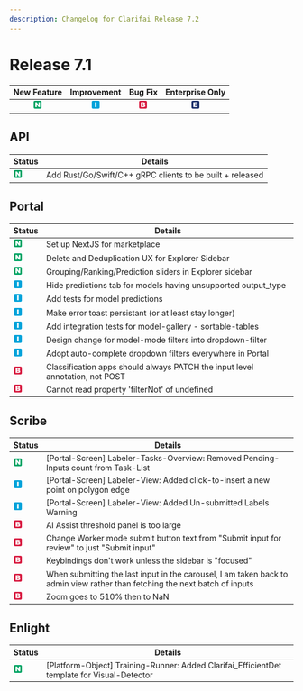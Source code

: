 ```yaml
---
description: Changelog for Clarifai Release 7.2
---
```


# Release 7.1

| New Feature | Improvement | Bug Fix | Enterprise Only |
| :---: | :---: | :---: | :---: |
| ![new-feature](/img/new_feature.jpg) | ![improvement](/img/improvement.jpg) | ![bug](/img/bug.jpg) | ![enterprise](/img/enterprise.jpg) |

## API

|Status     |Details                                                  |
|-----------|---------------------------------------------------------|
| ![new-feature](/img/new_feature.jpg) |Add Rust/Go/Swift/C++ gRPC clients to be built + released|

## Portal

|Status     |Details                                                  |
|-----------|---------------------------------------------------------|
| ![new-feature](/img/new_feature.jpg) |Set up NextJS for marketplace                            |
| ![new-feature](/img/new_feature.jpg) |Delete and Deduplication UX for Explorer Sidebar         |
| ![new-feature](/img/new_feature.jpg) |Grouping/Ranking/Prediction sliders in Explorer sidebar  |
| ![improvement](/img/improvement.jpg) |Hide predictions tab for models having unsupported output_type|
| ![improvement](/img/improvement.jpg) |Add tests for model predictions                          |
| ![improvement](/img/improvement.jpg) |Make error toast persistant (or at least stay longer)    |
| ![improvement](/img/improvement.jpg) |Add integration tests for model-gallery - sortable-tables|
| ![improvement](/img/improvement.jpg) |Design change for model-mode filters into dropdown-filter|
| ![improvement](/img/improvement.jpg) |Adopt auto-complete dropdown filters everywhere in Portal|
| ![bug](/img/bug.jpg) |Classification apps should always PATCH the input level annotation, not POST|
| ![bug](/img/bug.jpg) |Cannot read property 'filterNot' of undefined            |


## Scribe

|Status     |Details                                                  |
|-----------|---------------------------------------------------------|
| ![new-feature](/img/new_feature.jpg) |[Portal-Screen] Labeler-Tasks-Overview: Removed Pending-Inputs count from Task-List|
| ![improvement](/img/improvement.jpg) |[Portal-Screen] Labeler-View: Added click-to-insert a new point on polygon edge|
| ![improvement](/img/improvement.jpg) |[Portal-Screen] Labeler-View: Added Un-submitted Labels Warning|
| ![bug](/img/bug.jpg) |AI Assist threshold panel is too large                   |
| ![bug](/img/bug.jpg) |Change Worker mode submit button text from "Submit input for review" to just "Submit input"|
| ![bug](/img/bug.jpg) |Keybindings don't work unless the sidebar is "focused"   |
| ![bug](/img/bug.jpg) |When submitting the last input in the carousel, I am taken back to admin view rather than fetching the next batch of inputs|
| ![bug](/img/bug.jpg) |Zoom goes to 510% then to NaN                            |

## Enlight

|Status     |Details                                                  |
|-----------|---------------------------------------------------------|
| ![new-feature](/img/new_feature.jpg) |[Platform-Object] Training-Runner: Added Clarifai_EfficientDet template for Visual-Detector|
